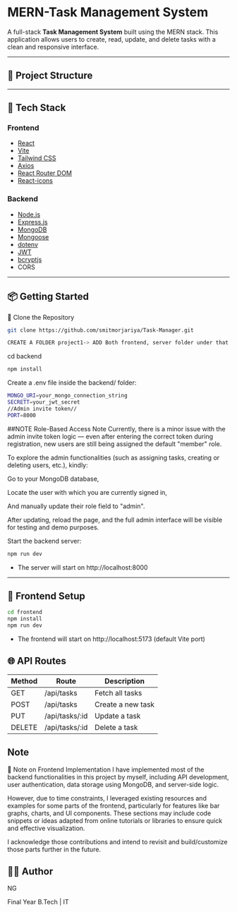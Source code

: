 # MERN-Task Management System

A full-stack **Task Management System** built using the MERN stack. This application allows users to create, read, update, and delete tasks with a clean and responsive interface.

---

## 📁 Project Structure

---



## 🚀 Tech Stack

### Frontend

- [React](https://reactjs.org/)
- [Vite](https://vitejs.dev/)
- [Tailwind CSS](https://tailwindcss.com/)
- [Axios](https://axios-http.com/)
- [React Router DOM](https://reactrouter.com/)
- [React-icons](https://react-icons.github.io/react-icons/)

### Backend

- [Node.js](https://nodejs.org/)
- [Express.js](https://expressjs.com/)
- [MongoDB](https://www.mongodb.com/)
- [Mongoose](https://mongoosejs.com/)
- [dotenv](https://www.npmjs.com/package/dotenv)
- [JWT](https://jwt.io/)
- [bcryptjs](https://www.npmjs.com/package/bcryptjs)
- CORS

---

## 📦 Getting Started

 📁 Clone the Repository

```bash
git clone https://github.com/smitmorjariya/Task-Manager.git
```
```bash
CREATE A FOLDER project1-> ADD Both frontend, server folder under that folder
```
 cd backend

```bash
npm install
```

Create a .env file inside the backend/ folder:

```bash
MONGO_URI=your_mongo_connection_string
SECRETT=your_jwt_secret   
//Admin invite token//
PORT=8000

```
##NOTE
 Role-Based Access Note
Currently, there is a minor issue with the admin invite token logic — even after entering the correct token during registration, new users are still being assigned the default "member" role.

To explore the admin functionalities (such as assigning tasks, creating or deleting users, etc.), kindly:

Go to your MongoDB database,

Locate the user with which you are currently signed in,

And manually update their role field to "admin".

After updating, reload the page, and the full admin interface will be visible for testing and demo purposes.



Start the backend server:

```bash
npm run dev
```
- The server will start on http://localhost:8000


---

## 🎨 Frontend Setup
```bash
cd frontend
npm install
npm run dev
```
- The frontend will start on http://localhost:5173 (default Vite port)

## 🌐 API Routes
| Method | Route              | Description          |
|--------|--------------------|----------------------|
| GET    | /api/tasks         | Fetch all tasks      |
| POST   | /api/tasks         | Create a new task    |
| PUT    | /api/tasks/:id     | Update a task        |
| DELETE | /api/tasks/:id     | Delete a task        |


## Note
📌 Note on Frontend Implementation
I have implemented most of the backend functionalities in this project by myself, including API development, user authentication, data storage using MongoDB, and server-side logic.

However, due to time constraints, I leveraged existing resources and examples for some parts of the frontend, particularly for features like bar graphs, charts, and UI components. These sections may include code snippets or ideas adapted from online tutorials or libraries to ensure quick and effective visualization.

I acknowledge those contributions and intend to revisit and build/customize those parts further in the future.

## 🧑‍💻 Author

NG

Final Year B.Tech | IT

 
